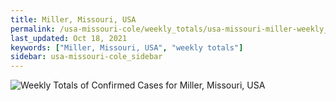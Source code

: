 ```yaml
---
title: Miller, Missouri, USA
permalink: /usa-missouri-cole/weekly_totals/usa-missouri-miller-weekly_totals.html
last_updated: Oct 18, 2021
keywords: ["Miller, Missouri, USA", "weekly totals"]
sidebar: usa-missouri-cole_sidebar
---
```


![Weekly Totals of Confirmed Cases for Miller, Missouri, USA](/covid_tracker/images/graphs/usa-missouri-miller-weekly_totals_graph.png)
